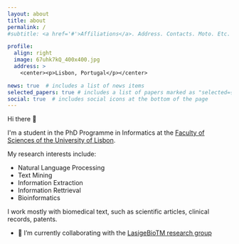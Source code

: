 ```yaml
---
layout: about
title: about
permalink: /
#subtitle: <a href='#'>Affiliations</a>. Address. Contacts. Moto. Etc.

profile:
  align: right
  image: 67uhk7kQ_400x400.jpg
  address: > 
    <center><p>Lisbon, Portugal</p></center>

news: true  # includes a list of news items
selected_papers: true # includes a list of papers marked as "selected={true}"
social: true  # includes social icons at the bottom of the page
---
```


Hi there 👋

I'm a student in the PhD Programme in Informatics at the [Faculty of Sciences of the University of Lisbon](https://ciencias.ulisboa.pt/en).

My research interests include:

- Natural Language Processing
- Text Mining
- Information Extraction
- Information Rettrieval
- Bioinformatics

I work mostly with biomedical text, such as scientific articles, clinical records, patents.

- 🔭 I’m currently collaborating with the [LasigeBioTM research group](https://github.com/lasigeBioTM)